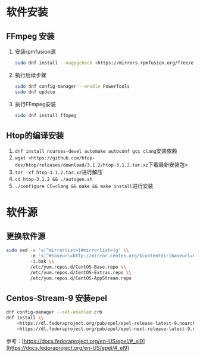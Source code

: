 # 软件安装

## FFmpeg 安装

1. 安装rpmfusion源
    
    ```bash
    sudo dnf install --nogpgcheck <https://mirrors.rpmfusion.org/free/el/rpmfusion-free-release-8.noarch.rpm> <https://mirrors.rpmfusion.org/nonfree/el/rpmfusion-nonfree-release-8.noarch.rpm>
    ```
    
2. 执行后续步骤
    
    ```bash
    sudo dnf config-manager --enable PowerTools
    sudo dnf update
    ```
    
3. 执行FFmpeg安装
    
    ```bash
    sudo dnf install ffmpeg
    ```
    

## Htop的编译安装

1. `dnf install ncurses-devel automake autoconf gcc clang`安装依赖
2. `wget <https://github.com/htop-dev/htop/releases/download/3.1.2/htop-3.1.2.tar.xz`下载最新安装包>
3. `tar -xf htop-3.1.2.tar.xz`进行解压
4. `cd htop-3.1.2 && ./autogen.sh`
5. `./configure CC=clang && make && make install`进行安装

# 软件源

## 更换软件源

```bash
sudo sed -e 's|^mirrorlist=|#mirrorlist=|g' \\
         -e 's|^#baseurl=http://mirror.centos.org/$contentdir|baseurl=https://mirrors.tuna.tsinghua.edu.cn/centos|g' \\
         -i.bak \\
         /etc/yum.repos.d/CentOS-Base.repo \\
         /etc/yum.repos.d/CentOS-Extras.repo \\
         /etc/yum.repos.d/CentOS-AppStream.repo
```

## Centos-Stream-9 安装epel

```bash
dnf config-manager --set-enabled crb
dnf install \\
    <https://dl.fedoraproject.org/pub/epel/epel-release-latest-9.noarch.rpm> \\
    <https://dl.fedoraproject.org/pub/epel/epel-next-release-latest-9.noarch.rpm>
```

参考：[https://docs.fedoraproject.org/en-US/epel/#_el9](https://docs.fedoraproject.org/en-US/epel/#_el9)